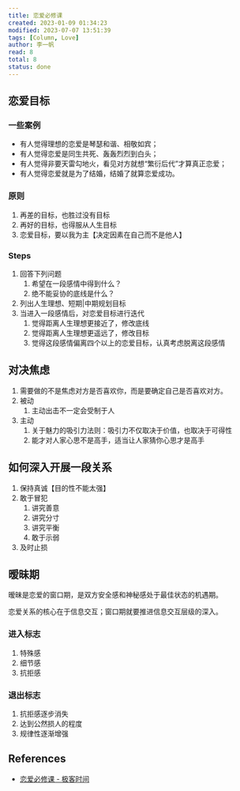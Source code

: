 ```yaml
---
title: 恋爱必修课
created: 2023-01-09 01:34:23
modified: 2023-07-07 13:51:39
tags: [Column, Love]
author: 李一帆
read: 8
total: 8
status: done
---
```


## 恋爱目标

### 一些案例

- 有人觉得理想的恋爱是琴瑟和谐、相敬如宾；
- 有人觉得恋爱是同生共死、轰轰烈烈到白头；
- 有人觉得非要天雷勾地火，看见对方就想“繁衍后代”才算真正恋爱；
- 有人觉得恋爱就是为了结婚，结婚了就算恋爱成功。

### 原则

1. 再差的目标，也胜过没有目标
2. 再好的目标，也得服从人生目标
3. 恋爱目标，要以我为主【决定因素在自己而不是他人】

### Steps

1. 回答下列问题
    1. 希望在一段感情中得到什么？
    2. 绝不能妥协的底线是什么？
2. 列出人生理想、短期|中期规划目标
3. 当进入一段感情后，对恋爱目标进行迭代
    1. 觉得距离人生理想更接近了，修改底线
    2. 觉得距离人生理想更遥远了，修改目标
    3. 觉得这段感情偏离四个以上的恋爱目标，认真考虑脱离这段感情

## 对决焦虑

1. 需要做的不是焦虑对方是否喜欢你，而是要确定自己是否喜欢对方。
2. 被动
    1. 主动出击不一定会受制于人
3. 主动
    1. 关于魅力的吸引力法则：吸引力不仅取决于价值，也取决于可得性
    2. 能才对人家心思不是高手，适当让人家猜你心思才是高手

## 如何深入开展一段关系

1. 保持真诚【目的性不能太强】
2. 敢于冒犯
    1. 讲究善意
    2. 讲究分寸
    3. 讲究平衡
    4. 敢于示弱
3. 及时止损

## 暧昧期

暧昧是恋爱的窗口期，是双方安全感和神秘感处于最佳状态的机遇期。

恋爱关系的核心在于信息交互；窗口期就要推进信息交互层级的深入。

### 进入标志

1. 特殊感
2. 细节感
3. 抗拒感

### 退出标志

1. 抗拒感逐步消失
2. 达到公然损人的程度
3. 规律性逐渐增强

## References

- [恋爱必修课 - 极客时间](http://localhost/#)
